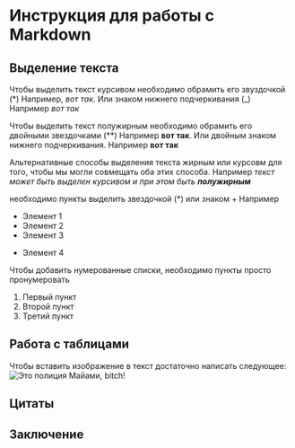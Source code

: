 # Инструкция для работы с Markdown

 ## Выделение текста

 Чтобы выделить текст курсивом необходимо обрамить его звуздочкой (*) Например, *вот так*. Или знаком нижнего подчеркивания (_) Например _вот так_

 Чтобы выделить текст полужирным необходимо обрамить его двойными звездочками (**) Например **вот так**. Или двойным знаком нижнего подчеркивания. Например __вот  так__ 

 Альтернативные способы выделения текста жирным или курсовм для того, чтобы мы могли совмещать оба этих способа. Например _текст может быть выделен курсивом и при этом быть **полужирным**_

необходимо пункты выделить звездочкой (*) или знаком + Например 
 * Элемент 1
 * Элемент 2
 * Элемент 3
 + Элемент 4

 Чтобы добавить нумерованные списки, необходимо пункты просто пронумеровать 
 1. Первый пункт
 2. Второй пункт
 3. Третий пункт

 ## Работа с таблицами

 Чтобы вставить изображение в текст достаточно написать следующее: ![Это полиция Майами, bitch!](miami.jpg)

 ## Цитаты

 ## Заключение 